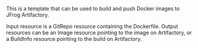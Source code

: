 This is a template that can be used to build and push Docker images to JFrog Artifactory.

Input resource is a GitRepo resource containing the Dockerfile. Output resources can be an Image resource pointing to the image on Artifactory, or a BuildInfo resource pointing to the build on Artifactory.
